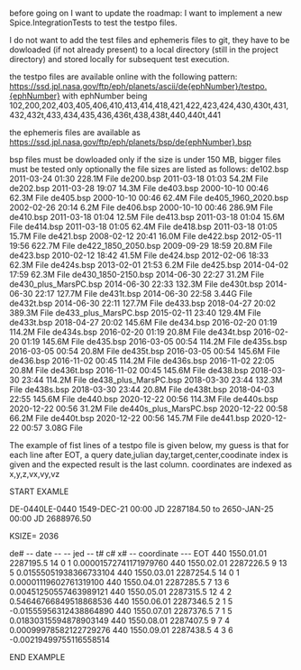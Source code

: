 before going on I want to update the roadmap: I want to implement a new Spice.IntegrationTests to test the testpo files. 

I do not want to add the test files and ephemeris files to git, they have to be dowloaded (if not already present) to a local directory (still in the project directory) and stored locally for subsequent test execution.

the testpo files are available online with the following pattern:
https://ssd.jpl.nasa.gov/ftp/eph/planets/ascii/de{ephNumber}/testpo.{ephNumber}
with ephNumber being 102,200,202,403,405,406,410,413,414,418,421,422,423,424,430,430t,431,432,432t,433,434,435,436,436t,438,438t,440,440t,441

the ephemeris files are available as 
https://ssd.jpl.nasa.gov/ftp/eph/planets/bsp/de{ephNumber}.bsp

bsp files must be dowloaded only if the size is under 150 MB, bigger files must be tested only optionally the file sizes are listed as follows:
de102.bsp	2011-03-24 01:30	228.1M	File
de200.bsp	2011-03-18 01:03	54.2M	File
de202.bsp	2011-03-28 19:07	14.3M	File
de403.bsp	2000-10-10 00:46	62.3M	File
de405.bsp	2000-10-10 00:46	62.4M	File
de405_1960_2020.bsp	2002-02-26 20:14	6.2M	File
de406.bsp	2000-10-10 00:46	286.9M	File
de410.bsp	2011-03-18 01:04	12.5M	File
de413.bsp	2011-03-18 01:04	15.6M	File
de414.bsp	2011-03-18 01:05	62.4M	File
de418.bsp	2011-03-18 01:05	15.7M	File
de421.bsp	2008-02-12 20:41	16.0M	File
de422.bsp	2012-05-11 19:56	622.7M	File
de422_1850_2050.bsp	2009-09-29 18:59	20.8M	File
de423.bsp	2010-02-12 18:42	41.5M	File
de424.bsp	2012-02-06 18:33	62.3M	File
de424s.bsp	2013-02-01 21:53	6.2M	File
de425.bsp	2014-04-02 17:59	62.3M	File
de430_1850-2150.bsp	2014-06-30 22:27	31.2M	File
de430_plus_MarsPC.bsp	2014-06-30 22:33	132.3M	File
de430t.bsp	2014-06-30 22:17	127.7M	File
de431t.bsp	2014-06-30 22:58	3.44G	File
de432t.bsp	2014-06-30 22:11	127.7M	File
de433.bsp	2018-04-27 20:02	389.3M	File
de433_plus_MarsPC.bsp	2015-02-11 23:40	129.4M	File
de433t.bsp	2018-04-27 20:02	145.6M	File
de434.bsp	2016-02-20 01:19	114.2M	File
de434s.bsp	2016-02-20 01:19	20.8M	File
de434t.bsp	2016-02-20 01:19	145.6M	File
de435.bsp	2016-03-05 00:54	114.2M	File
de435s.bsp	2016-03-05 00:54	20.8M	File
de435t.bsp	2016-03-05 00:54	145.6M	File
de436.bsp	2016-11-02 00:45	114.2M	File
de436s.bsp	2016-11-02 22:05	20.8M	File
de436t.bsp	2016-11-02 00:45	145.6M	File
de438.bsp	2018-03-30 23:44	114.2M	File
de438_plus_MarsPC.bsp	2018-03-30 23:44	132.3M	File
de438s.bsp	2018-03-30 23:44	20.8M	File
de438t.bsp	2018-04-03 22:55	145.6M	File
de440.bsp	2020-12-22 00:56	114.3M	File
de440s.bsp	2020-12-22 00:56	31.2M	File
de440s_plus_MarsPC.bsp	2020-12-22 00:58	66.2M	File
de440t.bsp	2020-12-22 00:56	145.7M	File
de441.bsp	2020-12-22 00:57	3.08G	File

The example of fist lines of a testpo file is given below, my guess is that for each line after EOT, a query date,julian day,target,center,coodinate index is given and the expected result is the last column. coordinates are indexed as x,y,z,vx,vy,vz

START EXAMLE


 DE-0440LE-0440        1549-DEC-21 00:00  JD   2287184.50 to   2650-JAN-25 00:00  JD   2688976.50


KSIZE= 2036 
 
de#  -- date -- -- jed -- t# c# x# -- coordinate ---
EOT
440  1550.01.01 2287195.5 14  0  1        0.00001572741171979760
440  1550.02.01 2287226.5  9 13  5        0.01555051938366733104
440  1550.03.01 2287254.5 14  0  1        0.00001119602761319100
440  1550.04.01 2287285.5  7 13  6        0.00451250557463989121
440  1550.05.01 2287315.5 12  4  2        0.54646766849518868536
440  1550.06.01 2287346.5  2  1  5       -0.01555956312438864890
440  1550.07.01 2287376.5  7  1  5        0.01830315594878903149
440  1550.08.01 2287407.5  9  7  4        0.00099978582122729276
440  1550.09.01 2287438.5  4  3  6       -0.00219499755116558514

END EXAMPLE
